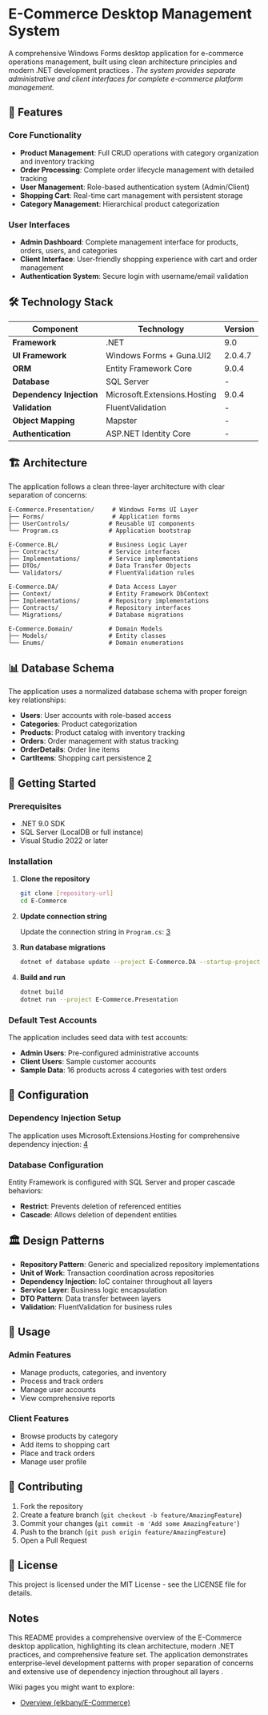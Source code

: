 # E-Commerce Desktop Management System

A comprehensive Windows Forms desktop application for e-commerce operations management, built using clean architecture principles and modern .NET development practices <cite/>. The system provides separate administrative and client interfaces for complete e-commerce platform management.

## 🚀 Features

### Core Functionality
- **Product Management**: Full CRUD operations with category organization and inventory tracking
- **Order Processing**: Complete order lifecycle management with detailed tracking
- **User Management**: Role-based authentication system (Admin/Client)
- **Shopping Cart**: Real-time cart management with persistent storage
- **Category Management**: Hierarchical product categorization

### User Interfaces
- **Admin Dashboard**: Complete management interface for products, orders, users, and categories
- **Client Interface**: User-friendly shopping experience with cart and order management
- **Authentication System**: Secure login with username/email validation

## 🛠️ Technology Stack

| Component | Technology | Version |
|-----------|------------|---------|
| **Framework** | .NET | 9.0 |
| **UI Framework** | Windows Forms + Guna.UI2 | 2.0.4.7 |
| **ORM** | Entity Framework Core | 9.0.4 |
| **Database** | SQL Server | - |
| **Dependency Injection** | Microsoft.Extensions.Hosting | 9.0.4 |
| **Validation** | FluentValidation | - |
| **Object Mapping** | Mapster | - |
| **Authentication** | ASP.NET Identity Core | - | [1](#2-0) 

## 🏗️ Architecture

The application follows a clean three-layer architecture with clear separation of concerns:

```
E-Commerce.Presentation/     # Windows Forms UI Layer
├── Forms/                   # Application forms
├── UserControls/           # Reusable UI components
└── Program.cs              # Application bootstrap

E-Commerce.BL/              # Business Logic Layer
├── Contracts/              # Service interfaces
├── Implementations/        # Service implementations
├── DTOs/                   # Data Transfer Objects
└── Validators/             # FluentValidation rules

E-Commerce.DA/              # Data Access Layer
├── Context/                # Entity Framework DbContext
├── Implementations/        # Repository implementations
├── Contracts/              # Repository interfaces
└── Migrations/             # Database migrations

E-Commerce.Domain/          # Domain Models
├── Models/                 # Entity classes
└── Enums/                  # Domain enumerations
```

## 📊 Database Schema

The application uses a normalized database schema with proper foreign key relationships:

- **Users**: User accounts with role-based access
- **Categories**: Product categorization
- **Products**: Product catalog with inventory tracking
- **Orders**: Order management with status tracking
- **OrderDetails**: Order line items
- **CartItems**: Shopping cart persistence [2](#2-1) 

## 🚀 Getting Started

### Prerequisites
- .NET 9.0 SDK
- SQL Server (LocalDB or full instance)
- Visual Studio 2022 or later

### Installation

1. **Clone the repository**
   ```bash
   git clone [repository-url]
   cd E-Commerce
   ```

2. **Update connection string**
   
   Update the connection string in `Program.cs`: [3](#2-2) 

3. **Run database migrations**
   ```bash
   dotnet ef database update --project E-Commerce.DA --startup-project E-Commerce.Presentation
   ```

4. **Build and run**
   ```bash
   dotnet build
   dotnet run --project E-Commerce.Presentation
   ```

### Default Test Accounts

The application includes seed data with test accounts:
- **Admin Users**: Pre-configured administrative accounts
- **Client Users**: Sample customer accounts
- **Sample Data**: 16 products across 4 categories with test orders

## 🔧 Configuration

### Dependency Injection Setup

The application uses Microsoft.Extensions.Hosting for comprehensive dependency injection: [4](#2-3) 

### Database Configuration

Entity Framework is configured with SQL Server and proper cascade behaviors:
- **Restrict**: Prevents deletion of referenced entities
- **Cascade**: Allows deletion of dependent entities

## 🏛️ Design Patterns

- **Repository Pattern**: Generic and specialized repository implementations
- **Unit of Work**: Transaction coordination across repositories
- **Dependency Injection**: IoC container throughout all layers
- **Service Layer**: Business logic encapsulation
- **DTO Pattern**: Data transfer between layers
- **Validation**: FluentValidation for business rules

## 📝 Usage

### Admin Features
- Manage products, categories, and inventory
- Process and track orders
- Manage user accounts
- View comprehensive reports

### Client Features
- Browse products by category
- Add items to shopping cart
- Place and track orders
- Manage user profile

## 🤝 Contributing

1. Fork the repository
2. Create a feature branch (`git checkout -b feature/AmazingFeature`)
3. Commit your changes (`git commit -m 'Add some AmazingFeature'`)
4. Push to the branch (`git push origin feature/AmazingFeature`)
5. Open a Pull Request

## 📄 License

This project is licensed under the MIT License - see the LICENSE file for details.

## Notes

This README provides a comprehensive overview of the E-Commerce desktop application, highlighting its clean architecture, modern .NET practices, and comprehensive feature set. The application demonstrates enterprise-level development patterns with proper separation of concerns and extensive use of dependency injection throughout all layers <cite/>.

Wiki pages you might want to explore:
- [Overview (elkbany/E-Commerce)](/wiki/elkbany/E-Commerce#1)
